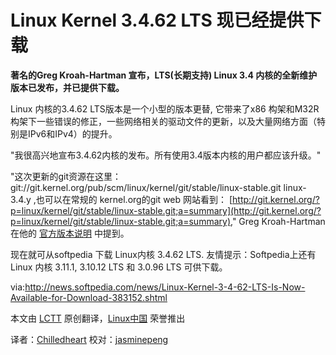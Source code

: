 Linux Kernel 3.4.62 LTS 现已经提供下载 
================================================================================
**著名的Greg Kroah-Hartman 宣布，LTS(长期支持) Linux 3.4 内核的全新维护版本已发布，并已提供下载。**

Linux 内核的3.4.62 LTS版本是一个小型的版本更替, 它带来了x86 构架和M32R 构架下一些错误的修正，一些网络相关的驱动文件的更新，以及大量网络方面（特别是IPv6和IPv4）的提升。

"我很高兴地宣布3.4.62内核的发布。所有使用3.4版本内核的用户都应该升级。"

"这次更新的git资源在这里：git://git.kernel.org/pub/scm/linux/kernel/git/stable/linux-stable.git linux-3.4.y ,也可以在常规的 kernel.org的git web 网站看到： [http://git.kernel.org/?p=linux/kernel/git/stable/linux-stable.git;a=summary](http://git.kernel.org/?p=linux/kernel/git/stable/linux-stable.git;a=summary)," Greg Kroah-Hartman 在他的 [官方版本说明](https://lkml.org/lkml/2013/9/14/73) 中提到。

现在就可从softpedia 下载 Linux内核 3.4.62 LTS. 友情提示：Softpedia上还有Linux 内核 3.11.1, 3.10.12 LTS 和 3.0.96 LTS 可供下载。


via:http://news.softpedia.com/news/Linux-Kernel-3-4-62-LTS-Is-Now-Available-for-Download-383152.shtml


本文由 [LCTT][] 原创翻译，[Linux中国][] 荣誉推出

译者：[Chilledheart][] 校对：[jasminepeng][]


[LCTT]:https://github.com/LCTT/TranslateProject
[Linux中国]:http://linux.cn/portal.php
[Chilledheart]:http://linux.cn/space/Chilledheart
[jasminepeng]:http://linux.cn/space/jasminepeng
